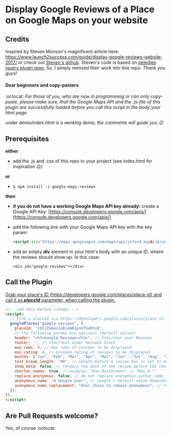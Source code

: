 # Display Google Reviews of a Place on Google Maps on your website

## Credits
Inspired by Steven Monson's magnificent article here:
https://www.launch2success.com/guide/display-google-reviews-website-2017/ or check out [Steven's github](https://github.com/stevenmonson/googleReviews). Steven's code is based on [peledies jquery plugin repo](https://github.com/peledies/google-places). So, I simply remixed their work into this repo. *Thank you guys!*

#### Dear beginners and copy-pasters

:octocat: *For those of you, who are new in programming or can only copy-paste, please make sure, that the Google Maps API and the .js-file of this plugin are successfully loaded before you call this script in the body your html page.*

*under demo/index.html is a working demo, the comments will guide you :wink:*

## Prerequisites

__either__

* add the .js and .css of this repo to your project (see index.html for inspiration :wink:)

__or__

* `$ npm install -i google-maps-reviews`

__then__

* __if you do not have a working Google Maps API key already:__ create a Google API Key: [https://console.developers.google.com/apis/](https://console.developers.google.com/apis/)

* add the following line with your Google Maps API key with the key param:

  ``` html
  <script src="https://maps.googleapis.com/maps/api/js?v=3.exp&libraries=places&key=YourApiKeyHere"></script>
  ```

* add an empty ***div*** element in your html's body with an unique ID, where the reviews should show up. In this case:

  `<div id="google-reviews"></div>`

## Call the Plugin

[Grab your place's ID (https://developers.google.com/places/place-id) and call it as ***placeId*** parameter, when calling the plugin. ](https://developers.google.com/places/place-id)

``` html
<!-- add this before </body> -->
<script>
  // Find a placeID via https://developers.google.com/places/place-id
  googlePlaces("google-reviews", {
    placeId: 'ChIJZa6ezJa8j4AR1p1nTSaRtuQ',
    // the following params are optional (default values)
    header: "<h3>Google Reviews</h3>", // html/text over Reviews
    footer: '', // html/text under Reviews block
    max_rows: 6, // max rows of reviews to be displayed
    min_rating: 4, // minimum rating of reviews to be displayed
    months: ["Jan", "Feb", "Mär", "Apr", "Mai", "Jun", "Jul", "Aug", "Sep", "Okt", "Nov", "Dez"],
    text_break_length: "90", // length before a review box is set to max width
    show_date: false, // renders the date of the review before the review itself
    shorten_names: true, // example: "Max Mustermann" -> "Max M.""
    replace_anonymous: false, // do not replace anonymous author_name from JSON
    anonymous_name: "A Google User", // Google's default value depending on language used (en: "A Google User")
    anonymous_name_replacement: "User chose to remain anonymous", // replacement for default (never shortens)
  });
});
</script>
```

## Are Pull Requests welcome?
Yes, of course :octocat:
